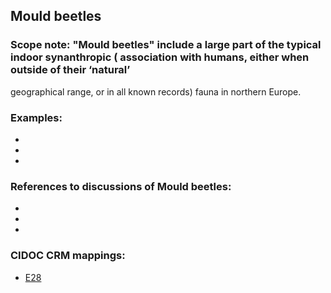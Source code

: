 
## Mould beetles 

###  Scope note: "Mould beetles" include a large part of the typical indoor synanthropic ( association with humans, either when outside of their ‘natural’
geographical range, or in all known records) fauna in northern Europe. 

### Examples: 

* 
* 
* 

### References to discussions of Mould beetles:

* 

* 

* 

### CIDOC CRM mappings: 

* [E28](http://www.cidoc-crm.org/entity/e28-conceptual-object/version-6.2)
